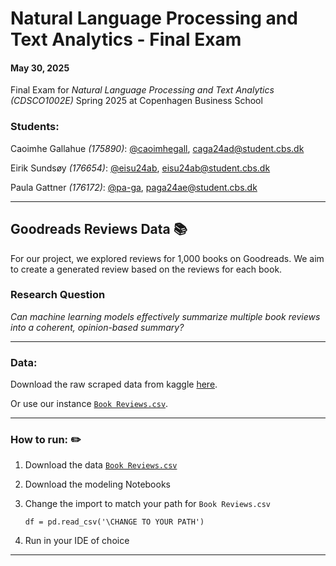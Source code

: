 # Natural Language Processing and Text Analytics - Final Exam

#### May 30, 2025

Final Exam for _Natural Language Processing and Text Analytics (CDSCO1002E)_ Spring 2025 at Copenhagen Business School

### Students:

Caoimhe Gallahue _(175890)_: [@caoimhegall](https://www.github.com/caoimhegall), caga24ad@student.cbs.dk

Eirik Sundsøy _(176654)_: [@eisu24ab](https://www.github.com/eisu24ab), eisu24ab@student.cbs.dk

Paula Gattner _(176172)_: [@pa-ga](https://www.github.com/pa-ga), paga24ae@student.cbs.dk

______________________________________________________________________________________________

## Goodreads Reviews Data :books:
For our project, we explored reviews for 1,000 books on Goodreads. We aim to create a generated review based on the reviews for each book.

### Research Question
_Can machine learning models effectively summarize multiple book reviews into a coherent, opinion-based summary?_

______________________________________________________________________________________________
### Data:
Download the raw scraped data from kaggle [here](https://www.kaggle.com/datasets/beridzeg45/book-reviews/data). 

Or use our instance [`Book Reviews.csv`](https://github.com/caoimhegall/CBS-NLP-Final/blob/main/data/Book-Reviews.csv).

______________________________________________________________________________________________
### How to run: :pencil2:
1. Download the data [`Book Reviews.csv`](https://github.com/caoimhegall/CBS-NLP-Final/blob/main/data/Book-Reviews.csv)
2. Download the modeling Notebooks
3. Change the import to match your path for `Book Reviews.csv`

   ```df = pd.read_csv('\CHANGE TO YOUR PATH')```
5. Run in your IDE of choice

______________________________________________________________________________________________

